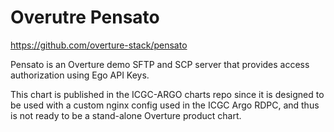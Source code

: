 # Overutre Pensato

https://github.com/overture-stack/pensato

Pensato is an Overture demo SFTP and SCP server that provides access authorization using Ego API Keys.

This chart is published in the ICGC-ARGO charts repo since it is designed to be used with a custom nginx config used in the ICGC Argo RDPC, and thus is not ready to be a stand-alone Overture product chart.
